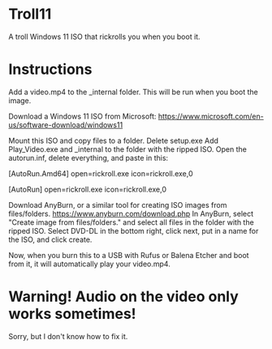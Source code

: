 # Troll11
A troll Windows 11 ISO that rickrolls you when you boot it.

# Instructions
Add a video.mp4 to the _internal folder. This will be run when you boot the image.

Download a Windows 11 ISO from Microsoft: https://www.microsoft.com/en-us/software-download/windows11

Mount this ISO and copy files to a folder. 
Delete setup.exe
Add Play_Video.exe and _internal to the folder with the ripped ISO. 
Open the autorun.inf, delete everything, and paste in this:

[AutoRun.Amd64]
open=rickroll.exe
icon=rickroll.exe,0

[AutoRun]
open=rickroll.exe
icon=rickroll.exe,0

Download AnyBurn, or a similar tool for creating ISO images from files/folders. https://www.anyburn.com/download.php
In AnyBurn, select "Create image from files/folders." and select all files in the folder with the ripped ISO.
Select DVD-DL in the bottom right, click next, put in a name for the ISO, and click create.

Now, when you burn this to a USB with Rufus or Balena Etcher and boot from it, it will automatically play your video.mp4. 

# Warning! Audio on the video only works sometimes! 
Sorry, but I don't know how to fix it. 
